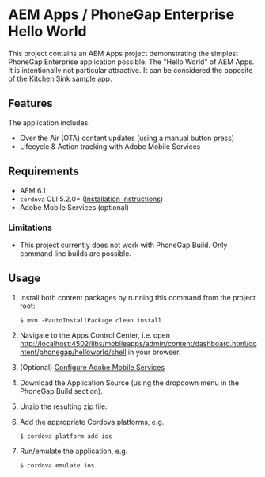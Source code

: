 # AEM Apps / PhoneGap Enterprise Hello World

This project contains an AEM Apps project demonstrating the simplest PhoneGap Enterprise application possible. The "Hello World" of AEM Apps. It is intentionally not particular attractive. It can be considered the opposite of the [Kitchen Sink](https://github.com/blefebvre/aem-phonegap-kitchen-sink) sample app.

## Features

The application includes:

* Over the Air (OTA) content updates (using a manual button press)
* Lifecycle & Action tracking with Adobe Mobile Services

## Requirements

* AEM 6.1
* `cordova` CLI 5.2.0+ ([Installation Instructions](https://cordova.apache.org/docs/en/4.0.0/guide_cli_index.md.html))
* Adobe Mobile Services (optional)

### Limitations

* This project currently does not work with PhoneGap Build. Only command line builds are possible.

## Usage

1. Install both content packages by running this command from the project root:

    `$ mvn -PautoInstallPackage clean install`

2. Navigate to the Apps Control Center, i.e. open [http://localhost:4502/libs/mobileapps/admin/content/dashboard.html/content/phonegap/helloworld/shell](http://localhost:4502/libs/mobileapps/admin/content/dashboard.html/content/phonegap/helloworld/shell) in your browser.
3. (Optional) [Configure Adobe Mobile Services](http://docs.adobe.com/docs/en/aem/6-1/develop/mobile-apps/apps/intro-to-app-analytics.html)
4. Download the Application Source (using the dropdown menu in the PhoneGap Build section).
5. Unzip the resulting zip file.
6. Add the appropriate Cordova platforms, e.g.

    `$ cordova platform add ios`
    
7. Run/emulate the application, e.g.

    `$ cordova emulate ios`
